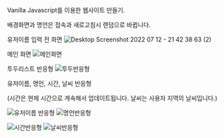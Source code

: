 Vanilla Javascript를 이용한 웹사이트 만들기.

배경화면과 명언은 접속과 새로고침시 랜덤으로 바뀝니다.


유저이름 입력 전 화면
![Desktop Screenshot 2022 07 12 - 21 42 38 63 (2)](https://user-images.githubusercontent.com/104089770/178492469-7eea1498-0e3e-4d2a-a0a1-9195f81af401.png)


메인 화면
![메인화면](https://user-images.githubusercontent.com/104089770/178491596-2a406e30-a1ed-4660-a78d-2bcff430b4fc.png)

투두리스트 반응형
![투두반응형](https://user-images.githubusercontent.com/104089770/178491681-b0730f11-27d7-4737-bf22-e87abb9307fb.png)

유저이름, 명언, 시간, 날씨 반응형

(시간은 현제 시간으로 계속해서 업데이트됩니다. 날씨는 사용자 지역의 날씨입니다.)

![유저이름 반응형](https://user-images.githubusercontent.com/104089770/178491913-46e8471c-d232-4967-a593-892359bdb4b2.png)
![명언반응형](https://user-images.githubusercontent.com/104089770/178491946-e28149ed-d557-4e3f-8986-a9a70c802d6c.png)

![시간반응형](https://user-images.githubusercontent.com/104089770/178491956-bc850070-1962-4745-bd68-1ddb7629376a.png)
![날씨반응형](https://user-images.githubusercontent.com/104089770/178491968-d443ac67-a0bf-4b44-8a5f-80a74a9de3e2.png)
